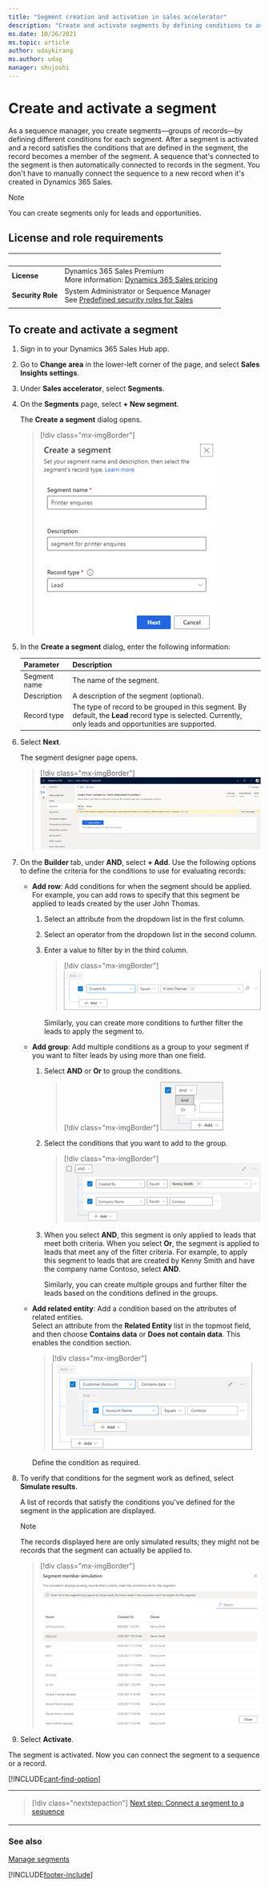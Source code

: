 ```yaml
---
title: "Segment creation and activation in sales accelerator"
description: "Create and activate segments by defining conditions to automatically add records that satisfy the conditions in Dynamics 365 Sales."
ms.date: 10/26/2021
ms.topic: article
author: udaykirang
ms.author: udag
manager: shujoshi
---
```

# Create and activate a segment 

As a sequence manager, you create segments&mdash;groups of records&mdash;by defining different conditions for each segment. After a segment is activated and a record satisfies the conditions that are defined in the segment, the record becomes a member of the segment. A sequence that's connected to the segment is then automatically connected to records in the segment. You don't have to manually connect the sequence to a new record when it's created in Dynamics 365 Sales.

> [!NOTE]
> You can create segments only for leads and opportunities. 

## License and role requirements

| &nbsp; | &nbsp; |
|-----------------------|---------|
| **License** | Dynamics 365 Sales Premium <br>More information: [Dynamics 365 Sales pricing](https://dynamics.microsoft.com/sales/pricing/) |
| **Security Role** | System Administrator or Sequence Manager <br>  See [Predefined security roles for Sales](security-roles-for-sales.md)|
|||


<!--markdownlint-disable MD036-->
## To create and activate a segment
<!--markdownlint-enable MD036-->
1.	Sign in to your Dynamics 365 Sales Hub app.    
2.	Go to **Change area** in the lower-left corner of the page, and select **Sales Insights settings**.   
3.	Under **Sales accelerator**, select **Segments**.   
4.	On the **Segments** page, select **+ New segment**.

    The **Create a segment** dialog opens.

    >[!div class="mx-imgBorder"]
    >![Create a segment](media/sa-segment-create-a-segment.png "Create a segment")          
 
5.	In the **Create a segment** dialog, enter the following information:     

    | Parameter | Description |
    |-----------|-------------|
    | Segment name | The name of the segment. |
    | Description | A description of the segment (optional). |
    | Record type | The type of record to be grouped in this segment. By default, the **Lead** record type is selected. Currently, only leads and opportunities are supported. |
	
6.	Select **Next**.   

    The segment designer page opens.    
    >[!div class="mx-imgBorder"]
    >![Segment condition builder page](media/sa-segment-condition-builder-home-page.png "Segment condition builder page")

7.	On the **Builder** tab, under **AND**, select **+ Add**. Use the following options to define the criteria for the conditions to use for evaluating records:     

    -	**Add row**: Add conditions for when the segment should be applied. For example, you can add rows to specify that this segment be applied to leads created by the user John Thomas.    
        1.	Select an attribute from the dropdown list in the first column.    
        2.	Select an operator from the dropdown list in the second column.    
        3.	Enter a value to filter by in the third column.   
            >[!div class="mx-imgBorder"]
            >![Add a condition row](media/sa-segment-condition-add-row.png "Add a condition row")          
        
            Similarly, you can create more conditions to further filter the leads to apply the segment to.    

    -	**Add group**: Add multiple conditions as a group to your segment if you want to filter leads by using more than one field.   

        1.	Select **AND** or **Or** to group the conditions.     

            >[!div class="mx-imgBorder"]
            >![Add a condition group](media/sa-segment-condition-add-group.png "Add a condition group")        

        2.	Select the conditions that you want to add to the group.    

            >[!div class="mx-imgBorder"]
            >![Add conditions to the group](media/sa-segment-condition-add-group-select-condition.png "Add conditions to the group")        

        3.	When you select **AND**, this segment is only applied to leads that meet both criteria. When you select **Or**, the segment is applied to leads that meet any of the filter criteria. For example, to apply this segment to leads that are created by Kenny Smith and have the company name Contoso, select **AND**.

            Similarly, you can create multiple groups and further filter the leads based on the conditions defined in the groups.    

    -	**Add related entity**: Add a condition based on the attributes of related entities.   
        Select an attribute from the **Related Entity** list in the topmost field, and then choose **Contains data** or **Does not contain data**. This enables the condition section.   

        >[!div class="mx-imgBorder"]
        >![Add related entity condition](media/sa-segment-condition-add-related-entity.png "Add related entity condition")        

        Define the condition as required.   

8.	To verify that conditions for the segment work as defined, select **Simulate results**.    

    A list of records that satisfy the conditions you've defined for the segment in the application are displayed.    
    >[!NOTE]
    >The records displayed here are only simulated results; they might not be records that the segment can actually be applied to.   

    >[!div class="mx-imgBorder"]
    >![Simulated results page for the created condition](media/sa-segment-condition-builder-simulated-results.png "Simulated results page for the created condition")       
 
9.	Select **Activate**.    

The segment is activated. Now you can connect the segment to a sequence or a record. 

[!INCLUDE[cant-find-option](../includes/cant-find-option.md)]

<table>
<tr><td>

> [!div class="nextstepaction"] 
> [Next step: Connect a segment to a sequence](connect-a-segment-to-sequence.md)
</td></tr>
</table> 

### See also

[Manage segments](manage-segments.md)


[!INCLUDE[footer-include](../includes/footer-banner.md)]



